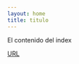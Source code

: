 ```yaml
---
layout: home
title: titulo
---
```


El contenido del index

<a href="https://serloro.github.io/blog/">URL</a>
